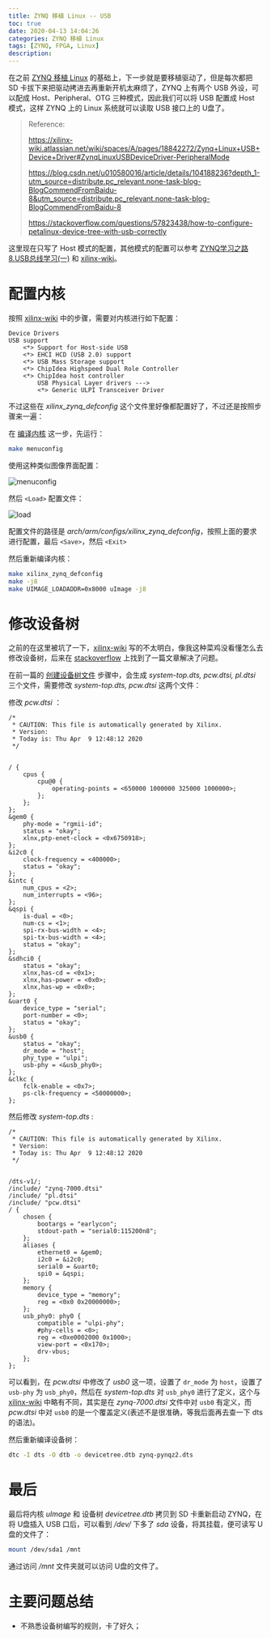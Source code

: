 ```yaml
---
title: ZYNQ 移植 Linux -- USB
toc: true
date: 2020-04-13 14:04:26
categories: ZYNQ 移植 Linux
tags: [ZYNQ, FPGA, Linux]
description:
---
```


在之前 [ZYNQ 移植 Linux](https://blog.leo-fitz.com/2020/03/30/ZYNQ-移植-Linux/) 的基础上，下一步就是要移植驱动了，但是每次都把 SD 卡拔下来把驱动拷进去再重新开机太麻烦了，ZYNQ 上有两个 USB 外设，可以配成 Host、Peripheral、OTG 三种模式，因此我们可以将 USB 配置成 Host 模式，这样 ZYNQ 上的 Linux 系统就可以读取 USB 接口上的 U盘了。

<!--more-->

>  Reference:
>
> https://xilinx-wiki.atlassian.net/wiki/spaces/A/pages/18842272/Zynq+Linux+USB+Device+Driver#ZynqLinuxUSBDeviceDriver-PeripheralMode
>
> https://blog.csdn.net/u010580016/article/details/104188236?depth_1-utm_source=distribute.pc_relevant.none-task-blog-BlogCommendFromBaidu-8&utm_source=distribute.pc_relevant.none-task-blog-BlogCommendFromBaidu-8
>
> https://stackoverflow.com/questions/57823438/how-to-configure-petalinux-device-tree-with-usb-correctly

这里现在只写了 Host 模式的配置，其他模式的配置可以参考 [ZYNQ学习之路8.USB总线学习(一)](https://blog.csdn.net/u010580016/article/details/104188236?depth_1-utm_source=distribute.pc_relevant.none-task-blog-BlogCommendFromBaidu-8&utm_source=distribute.pc_relevant.none-task-blog-BlogCommendFromBaidu-8) 和 [xilinx-wiki](https://xilinx-wiki.atlassian.net/wiki/spaces/A/pages/18842272/Zynq+Linux+USB+Device+Driver#ZynqLinuxUSBDeviceDriver-PeripheralMode)。

# 配置内核

按照 [xilinx-wiki](https://xilinx-wiki.atlassian.net/wiki/spaces/A/pages/18842272/Zynq+Linux+USB+Device+Driver#ZynqLinuxUSBDeviceDriver-PeripheralMode) 中的步骤，需要对内核进行如下配置：

~~~
Device Drivers
USB support
    <*> Support for Host-side USB
    <*> EHCI HCD (USB 2.0) support
    <*> USB Mass Storage support
    <*> ChipIdea Highspeed Dual Role Controller
    <*> ChipIdea host controller
        USB Physical Layer drivers --->
        <*> Generic ULPI Transceiver Driver
~~~

不过这些在 *xilinx_zynq_defconfig* 这个文件里好像都配置好了，不过还是按照步骤来一遍：

在 [编译内核](https://blog.leo-fitz.com/2020/03/30/ZYNQ-%E7%A7%BB%E6%A4%8D-Linux/#%E7%BC%96%E8%AF%91%E5%86%85%E6%A0%B8) 这一步，先运行：

~~~bash
make menuconfig
~~~

使用这种类似图像界面配置：

![menuconfig](ZYNQ-移植-Linux-USB/menuconfig.png)

然后 `<Load>` 配置文件：

![load](ZYNQ-移植-Linux-USB/load.png)

 配置文件的路径是 *arch/arm/configs/xilinx_zynq_defconfig*，按照上面的要求进行配置，最后 `<Save>`，然后 `<Exit>`

然后重新编译内核：

~~~bash
make xilinx_zynq_defconfig
make -j8
make UIMAGE_LOADADDR=0x8000 uImage -j8
~~~

# 修改设备树

之前的在这里被坑了一下，[xilinx-wiki](https://xilinx-wiki.atlassian.net/wiki/spaces/A/pages/18842272/Zynq+Linux+USB+Device+Driver#ZynqLinuxUSBDeviceDriver-PeripheralMode) 写的不太明白，像我这种菜鸡没看懂怎么去修改设备树，后来在 [stackoverflow](https://stackoverflow.com/questions/57823438/how-to-configure-petalinux-device-tree-with-usb-correctly) 上找到了一篇文章解决了问题。

在前一篇的 [创建设备树文件](https://blog.leo-fitz.com/2020/03/30/ZYNQ-%E7%A7%BB%E6%A4%8D-Linux/#%E5%88%9B%E5%BB%BA%E8%AE%BE%E5%A4%87%E6%A0%91%E6%96%87%E4%BB%B6) 步骤中，会生成 *system-top.dts, pcw.dtsi, pl.dtsi* 三个文件，需要修改 *system-top.dts, pcw.dtsi* 这两个文件：

修改 *pcw.dtsi* ：

~~~
/*
 * CAUTION: This file is automatically generated by Xilinx.
 * Version:
 * Today is: Thu Apr  9 12:48:12 2020
 */


/ {
    cpus {
        cpu@0 {
            operating-points = <650000 1000000 325000 1000000>;
        };
    };
};
&gem0 {
    phy-mode = "rgmii-id";
    status = "okay";
    xlnx,ptp-enet-clock = <0x6750918>;
};
&i2c0 {
    clock-frequency = <400000>;
    status = "okay";
};
&intc {
    num_cpus = <2>;
    num_interrupts = <96>;
};
&qspi {
    is-dual = <0>;
    num-cs = <1>;
    spi-rx-bus-width = <4>;
    spi-tx-bus-width = <4>;
    status = "okay";
};
&sdhci0 {
    status = "okay";
    xlnx,has-cd = <0x1>;
    xlnx,has-power = <0x0>;
    xlnx,has-wp = <0x0>;
};
&uart0 {
    device_type = "serial";
    port-number = <0>;
    status = "okay";
};
&usb0 {
    status = "okay";
    dr_mode = "host";
    phy_type = "ulpi";
    usb-phy = <&usb_phy0>;
};
&clkc {
    fclk-enable = <0x7>;
    ps-clk-frequency = <50000000>;
};
~~~

然后修改 *system-top.dts* :

~~~
/*
 * CAUTION: This file is automatically generated by Xilinx.
 * Version:
 * Today is: Thu Apr  9 12:48:12 2020
 */


/dts-v1/;
/include/ "zynq-7000.dtsi"
/include/ "pl.dtsi"
/include/ "pcw.dtsi"
/ {
    chosen {
        bootargs = "earlycon";
        stdout-path = "serial0:115200n8";
    };
    aliases {
        ethernet0 = &gem0;
        i2c0 = &i2c0;
        serial0 = &uart0;
        spi0 = &qspi;
    };
    memory {
        device_type = "memory";
        reg = <0x0 0x20000000>;
    };
    usb_phy0: phy0 {
        compatible = "ulpi-phy";
        #phy-cells = <0>;
        reg = <0xe0002000 0x1000>;
        view-port = <0x170>;
        drv-vbus;
    };
};
~~~

可以看到，在 *pcw.dtsi* 中修改了 *usb0* 这一项，设置了 `dr_mode` 为 `host`，设置了 `usb-phy` 为 `usb_phy0`，然后在 *system-top.dts* 对 `usb_phy0` 进行了定义，这个与 [xilinx-wiki](https://xilinx-wiki.atlassian.net/wiki/spaces/A/pages/18842272/Zynq+Linux+USB+Device+Driver#ZynqLinuxUSBDeviceDriver-PeripheralMode) 中略有不同，其实是在 *zynq-7000.dtsi* 文件中对 `usb0` 有定义，而 *pcw.dtsi* 中对 `usb0` 的是一个覆盖定义(表述不是很准确，等我后面再去查一下 dts 的语法)。

然后重新编译设备树：

~~~bash
dtc -I dts -O dtb -o devicetree.dtb zynq-pynqz2.dts
~~~

# 最后

最后将内核 *uImage* 和 设备树 *devicetree.dtb* 拷贝到 SD 卡重新启动 ZYNQ，在将 U盘插入 USB 口后，可以看到 */dev/* 下多了 *sda* 设备，将其挂载，便可读写 U盘的文件了：

~~~bash
mount /dev/sda1 /mnt
~~~

通过访问 */mnt* 文件夹就可以访问 U盘的文件了。

# 主要问题总结

- 不熟悉设备树编写的规则，卡了好久；



